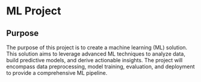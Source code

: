 # ML Project

## Purpose

The purpose of this project is to create a machine learning (ML) solution. This solution aims to leverage advanced ML techniques to analyze data, build predictive models, and derive actionable insights. The project will encompass data preprocessing, model training, evaluation, and deployment to provide a comprehensive ML pipeline.